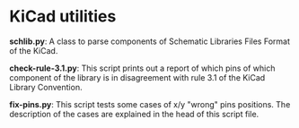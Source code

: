 
KiCad utilities
===============

**schlib.py**: A class to parse components of Schematic Libraries Files Format of the KiCad.


**check-rule-3.1.py**: This script prints out a report of which pins of which component of the library is in disagreement with rule 3.1 of the KiCad Library Convention.


**fix-pins.py**: This script tests some cases of x/y "wrong" pins positions. The description of the cases are explained in the head of this script file.
